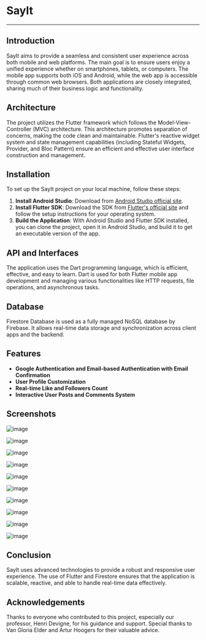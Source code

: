 
# SayIt 

---

## Introduction
SayIt aims to provide a seamless and consistent user experience across both mobile and web platforms. The main goal is to ensure users enjoy a unified experience whether on smartphones, tablets, or computers. The mobile app supports both iOS and Android, while the web app is accessible through common web browsers. Both applications are closely integrated, sharing much of their business logic and functionality.

## Architecture
The project utilizes the Flutter framework which follows the Model-View-Controller (MVC) architecture. This architecture promotes separation of concerns, making the code clean and maintainable. Flutter's reactive widget system and state management capabilities (including Stateful Widgets, Provider, and Bloc Pattern) ensure an efficient and effective user interface construction and management.

## Installation
To set up the SayIt project on your local machine, follow these steps:

1. **Install Android Studio**: Download from [Android Studio official site](https://developer.android.com/studio).
2. **Install Flutter SDK**: Download the SDK from [Flutter's official site](https://flutter.dev/docs/get-started/install) and follow the setup instructions for your operating system.
3. **Build the Application**: With Android Studio and Flutter SDK installed, you can clone the project, open it in Android Studio, and build it to get an executable version of the app.

## API and Interfaces
The application uses the Dart programming language, which is efficient, effective, and easy to learn. Dart is used for both Flutter mobile app development and managing various functionalities like HTTP requests, file operations, and asynchronous tasks.

## Database
Firestore Database is used as a fully managed NoSQL database by Firebase. It allows real-time data storage and synchronization across client apps and the backend.

## Features
- **Google Authentication and Email-based Authentication with Email Confirmation**
- **User Profile Customization**
- **Real-time Like and Followers Count**
- **Interactive User Posts and Comments System**



## Screenshots
![image](https://github.com/takkamdarios/SayIT/assets/53516925/71e107cd-8636-4b30-a1dd-f72c819eb672)


![image](https://github.com/takkamdarios/SayIT/assets/53516925/bd8efb1c-b2c4-4909-a918-ebcf6403d4f5)


![image](https://github.com/takkamdarios/SayIT/assets/53516925/ef8db8ef-c26d-4b7b-8a8a-bd8341cae8be)

![image](https://github.com/takkamdarios/SayIT/assets/53516925/0372ccc1-fdb0-42b3-a48c-5763e6d4fe05)

![image](https://github.com/takkamdarios/SayIT/assets/53516925/64b7c1c3-a1ba-4183-9bc1-fd613c122cb8)

![image](https://github.com/takkamdarios/SayIT/assets/53516925/ce5207af-d822-496f-a323-034354b4b449)

![image](https://github.com/takkamdarios/SayIT/assets/53516925/b1a28e40-8644-4e50-8e96-762601830546)

![image](https://github.com/takkamdarios/SayIT/assets/53516925/60ed4280-cbad-4b42-a509-5067d6108848)

![image](https://github.com/takkamdarios/SayIT/assets/53516925/3be7065e-2d21-4507-9164-60e8841b8e0c)

![image](https://github.com/takkamdarios/SayIT/assets/53516925/fb6f82f4-0f7a-49af-8d1c-e33bfb66f583)


## Conclusion
SayIt uses advanced technologies to provide a robust and responsive user experience. The use of Flutter and Firestore ensures that the application is scalable, reactive, and able to handle real-time data effectively.

## Acknowledgements
Thanks to everyone who contributed to this project, especially our professor, Henri Devigne, for his guidance and support. Special thanks to Van Gloria Elder and Artur Hoogers for their valuable advice.
